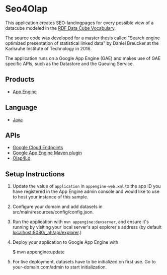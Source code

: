 Seo4Olap
==================

This application creates SEO-landingpages for every possible view of a datacube 
modeled in the [RDF Data Cube Vocabulary][7]. 

The source code was developed for a master thesis called "Search engine optimized
presentation of statistical linked data" by Daniel Breucker at the Karlsruhe Institute
of Technology in 2016. 

The application runs on a Google App Engine (GAE) and makes use of GAE specific 
APIs, such as the Datastore and the Queuing Service.

## Products
- [App Engine][1]

## Language
- [Java][2]

## APIs
- [Google Cloud Endpoints][3]
- [Google App Engine Maven plugin][4]
- [Olap4Ld][8]

## Setup Instructions

1. Update the value of `application` in `appengine-web.xml` to the app
   ID you have registered in the App Engine admin console and would
   like to use to host your instance of this sample.

2. Configure your domain and add datasets in src/main/resources/config/config.json.

3. Run the application with `mvn appengine:devserver`, and ensure it's
   running by visiting your local server's api explorer's address (by
   default [localhost:8080/_ah/api/explorer][5].)

4. Deploy your application to Google App Engine with

   $ mvn appengine:update
   
5. For live deployment, datasets have to be initialized on first use. Go to
   your-domain.com/admin to start initialization.

[1]: https://developers.google.com/appengine
[2]: http://java.com/en/
[3]: https://developers.google.com/appengine/docs/java/endpoints/
[4]: https://developers.google.com/appengine/docs/java/tools/maven
[5]: https://localhost:8080/_ah/api/explorer
[6]: https://console.developers.google.com/
[7]: https://www.w3.org/TR/vocab-data-cube/
[8]: https://github.com/bkaempgen/olap4ld